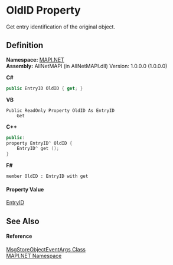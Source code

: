 # OldID Property


Get entry identification of the original object.



## Definition
**Namespace:** <a href="5bef4637-66f8-16d4-e5f4-4d0da57a1538.md">MAPI.NET</a>  
**Assembly:** AllNetMAPI (in AllNetMAPI.dll) Version: 1.0.0.0 (1.0.0.0)

**C#**
``` C#
public EntryID OldID { get; }
```
**VB**
``` VB
Public ReadOnly Property OldID As EntryID
	Get
```
**C++**
``` C++
public:
property EntryID^ OldID {
	EntryID^ get ();
}
```
**F#**
``` F#
member OldID : EntryID with get
```



#### Property Value
<a href="db2ff999-cb6d-b06d-47cc-55b8797d7482.md">EntryID</a>

## See Also


#### Reference
<a href="6d88cbf2-403c-24bb-f59d-466e86328fd4.md">MsgStoreObjectEventArgs Class</a>  
<a href="5bef4637-66f8-16d4-e5f4-4d0da57a1538.md">MAPI.NET Namespace</a>  
